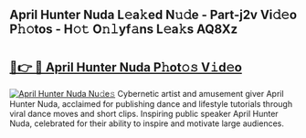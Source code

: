 ## April Hunter Nuda L𝚎a𝚔ed N𝚞𝚍e - Part-j2v Vi𝚍𝚎o P𝚑𝚘tos - H𝚘𝚝 O𝚗𝚕yf𝚊ns L𝚎a𝚔s AQ8Xz

# <h2><a href="http://kf2spc4.oniu.top/?m=April+Hunter+Nuda">🔗👉 🔴 April Hunter Nuda P𝚑ot𝚘𝚜 V𝚒d𝚎o</a></h2>

[![April Hunter Nuda Nu𝚍e𝚜](https://i.imgur.com/0qMVB7G.gif)](http://kf2spc4.oniu.top/?m=April+Hunter+Nuda)
Cybernetic artist and amusement giver April Hunter Nuda, acclaimed for publishing dance and lifestyle tutorials through viral dance moves and short clips. Inspiring public speaker April Hunter Nuda, celebrated for their ability to inspire and motivate large audiences.  
